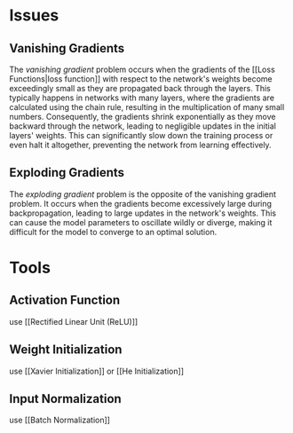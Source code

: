 # Issues
## Vanishing Gradients
The *vanishing gradient* problem occurs when the gradients of the [[Loss Functions|loss function]] with respect to the network's weights become exceedingly small as they are propagated back through the layers. This typically happens in networks with many layers, where the gradients are calculated using the chain rule, resulting in the multiplication of many small numbers. Consequently, the gradients shrink exponentially as they move backward through the network, leading to negligible updates in the initial layers' weights. This can significantly slow down the training process or even halt it altogether, preventing the network from learning effectively.
## Exploding Gradients
The *exploding gradient* problem is the opposite of the vanishing gradient problem. It occurs when the gradients become excessively large during backpropagation, leading to large updates in the network's weights. This can cause the model parameters to oscillate wildly or diverge, making it difficult for the model to converge to an optimal solution.

# Tools
## Activation Function
use [[Rectified Linear Unit (ReLU)]]

## Weight Initialization
use [[Xavier Initialization]] or [[He Initialization]]

## Input Normalization
use [[Batch Normalization]]